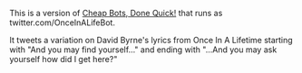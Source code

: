 This is a version of [Cheap Bots, Done Quick!](http://cheapbotsdonequick.com/) that runs as twitter.com/OnceInALifeBot. 

It tweets a variation on David Byrne's lyrics from Once In A Lifetime starting with "And you may find yourself..." and ending with "...And you may ask yourself how did I get here?"
